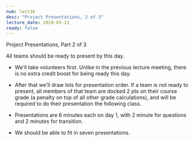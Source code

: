```yaml
---
num: lect16
desc: "Project Presentations, 2 of 3"
lecture_date: 2019-03-11
ready: false
---
```



Project Presentations, Part 2 of 3

All teams should be ready to present by this day.   

* We'll take volunteers first.   Unlike in the previous lecture meeting, there is no extra credit boost for being ready this day.
* After that we'll draw lots for presentation order.  If a team is not ready to present, all members of that team are docked 2 pts on their course grade (a penalty on top of all other grade calculations), and will be required to do their presentation the following class.

* Presentations are 6 minutes each on day 1, with 2 minute for questions and 2 minutes for transition. 
* We should be able to fit in seven presentations.
